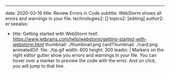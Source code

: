 ---
date: 2020-03-16
title: Review Errors in Code
subtitle: WebStorm shows all errors and warnings in your file.
technologies2: []
topics2: [editing]
author2: er
seealso:
- title: Getting started with WebStorm
  href: https://www.jetbrains.com/help/webstorm/getting-started-with-webstorm.html
thumbnail: ./thumbnail.png
cardThumbnail: ./card.png
animatedGif:
  file: ./tip.gif
  width: 600
  height: 300
leadin: |
  Markers on the right editor gutter show you errors and warnings in your 
  file. You can hover over a marker to preview the code with the error. And 
  on click, you will jump to that line.
